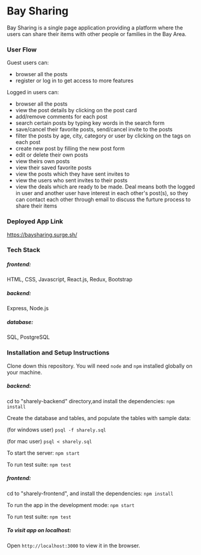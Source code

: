 # Bay Sharing
Bay Sharing is a single page application providing a platform where the users can share their items with other people or families in the Bay Area.

### User Flow
Guest users can:
- browser all the posts
- register or log in to get access to more features

Logged in users can: 
- browser all the posts
- view the post details by clicking on the post card
- add/remove comments for each post
- search certain posts by typing key words in the search form
- save/cancel their favorite posts, send/cancel invite to the posts
- filter the posts by age, city, category or user by clicking on the tags on each post
- create new post by filling the new post form
- edit or delete their own posts
- view theirs own posts
- view their saved favorite posts
- view the posts which they have sent invites to
- view the users who sent invites to their posts
- view the deals which are ready to be made. Deal means both the logged in user and another user have interest in each other's post(s), so they can contact each other through email to discuss the furture process to share their items

### Deployed App Link
https://baysharing.surge.sh/

### Tech Stack 

##### frontend: 
HTML, CSS, Javascript, React.js, Redux, Bootstrap

##### backend: 
Express, Node.js

##### database: 
SQL, PostgreSQL

### Installation and Setup Instructions

Clone down this repository. You will need `node` and `npm` installed globally on your machine.

##### backend:
 cd to "sharely-backend" directory,and  install the dependencies:
  `npm install`

   Create the database and tables,  and populate the tables with sample data:
   
   (for windows user)
   `psql -f sharely.sql` 
    
   (for mac user)
   `psql < sharely.sql`

   To start the server:
   `npm start`

   To run test suite:
   `npm test`


##### frontend:
cd to "sharely-frontend", and install the dependencies:
   `npm install`

  To run the app in the development mode:
   `npm start`

   To run test suite:
   `npm test`
	
##### To visit app on localhost:  

Open `http://localhost:3000` to view it in the browser.